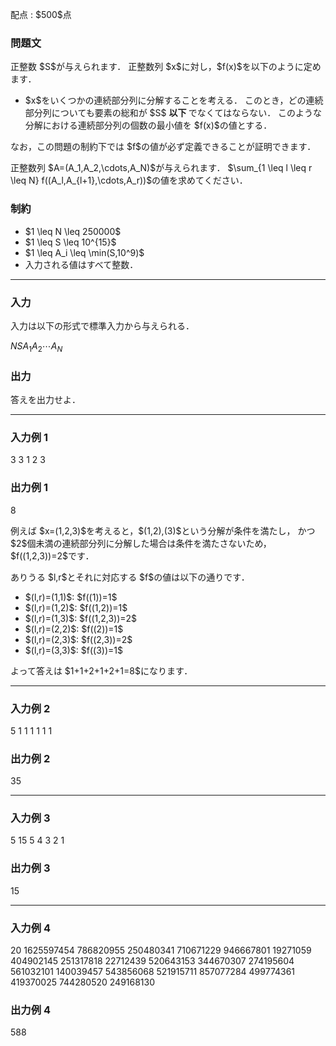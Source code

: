 
<div>

<span>

<span>

<p>
配点 : $500$点
</p>

<div>

<section>

### **問題文**

<p>
正整数 $S$が与えられます．
正整数列 $x$に対し，$f(x)$を以下のように定めます．
</p>

<ul>

<li>
$x$をいくつかの連続部分列に分解することを考える．
このとき，どの連続部分列についても要素の総和が $S$
<strong>
以下
</strong>
でなくてはならない．
このような分解における連続部分列の個数の最小値を $f(x)$の値とする．
</li>

</ul>

<p>
なお，この問題の制約下では $f$の値が必ず定義できることが証明できます．
</p>

<p>
正整数列 $A=(A_1,A_2,\cdots,A_N)$が与えられます．
$\sum_{1 \leq l \leq r \leq N} f((A_l,A_{l+1},\cdots,A_r))$の値を求めてください．
</p>

</section>

</div>

<div>

<section>

### **制約**

<ul>

<li>
$1 \leq N \leq 250000$
</li>

<li>
$1 \leq S \leq 10^{15}$
</li>

<li>
$1 \leq A_i \leq \min(S,10^9)$
</li>

<li>
入力される値はすべて整数．
</li>

</ul>

</section>

</div>

---

<div>

<div>

<section>

### **入力**

<p>
入力は以下の形式で標準入力から与えられる．
</p>

<div>

$N$$S$$A_1$$A_2$$\cdots$$A_N$
</div>

</section>

</div>

<div>

<section>

### **出力**

<p>
答えを出力せよ．
</p>

</section>

</div>

</div>

---

<div>

<section>

### **入力例 1**

<div>

3 3
1 2 3

</div>

</section>

</div>

<div>

<section>

### **出力例 1**

<div>

8

</div>

<p>
例えば $x=(1,2,3)$を考えると，$(1,2),(3)$という分解が条件を満たし，
かつ $2$個未満の連続部分列に分解した場合は条件を満たさないため，$f((1,2,3))=2$です．
</p>

<p>
ありうる $l,r$とそれに対応する $f$の値は以下の通りです．
</p>

<ul>

<li>
$(l,r)=(1,1)$: $f((1))=1$
</li>

<li>
$(l,r)=(1,2)$: $f((1,2))=1$
</li>

<li>
$(l,r)=(1,3)$: $f((1,2,3))=2$
</li>

<li>
$(l,r)=(2,2)$: $f((2))=1$
</li>

<li>
$(l,r)=(2,3)$: $f((2,3))=2$
</li>

<li>
$(l,r)=(3,3)$: $f((3))=1$
</li>

</ul>

<p>
よって答えは $1+1+2+1+2+1=8$になります．
</p>

</section>

</div>

---

<div>

<section>

### **入力例 2**

<div>

5 1
1 1 1 1 1

</div>

</section>

</div>

<div>

<section>

### **出力例 2**

<div>

35

</div>

</section>

</div>

---

<div>

<section>

### **入力例 3**

<div>

5 15
5 4 3 2 1

</div>

</section>

</div>

<div>

<section>

### **出力例 3**

<div>

15

</div>

</section>

</div>

---

<div>

<section>

### **入力例 4**

<div>

20 1625597454
786820955 250480341 710671229 946667801 19271059 404902145 251317818 22712439 520643153 344670307 274195604 561032101 140039457 543856068 521915711 857077284 499774361 419370025 744280520 249168130

</div>

</section>

</div>

<div>

<section>

### **出力例 4**

<div>

588

</div>

</section>

</div>

</span>

</span>

</div>
